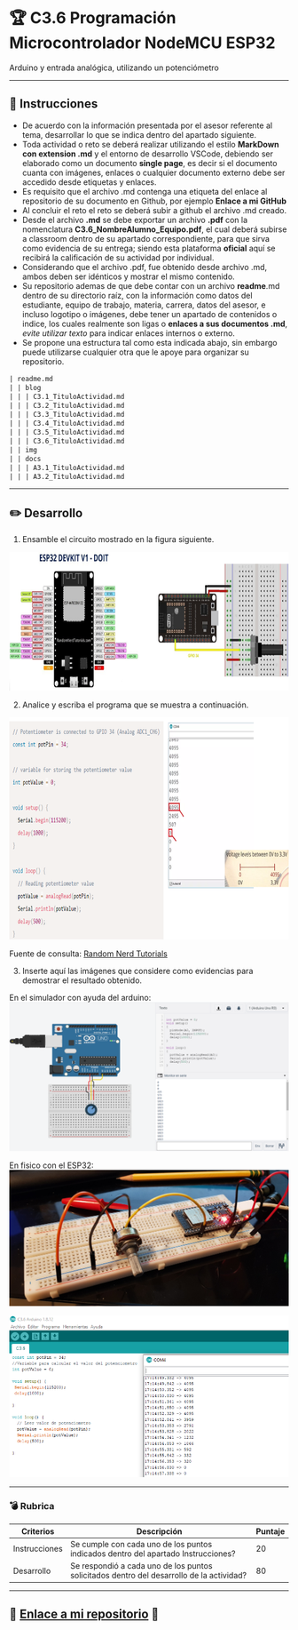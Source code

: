 # :trophy: C3.6 Programación Microcontrolador NodeMCU ESP32

Arduino y entrada analógica, utilizando un potenciómetro

___

## :blue_book: Instrucciones

- De acuerdo con la información presentada por el asesor referente al tema, desarrollar lo que se indica dentro del apartado siguiente.
- Toda actividad o reto se deberá realizar utilizando el estilo **MarkDown con extension .md** y el entorno de desarrollo VSCode, debiendo ser elaborado como un documento **single page**, es decir si el documento cuanta con imágenes, enlaces o cualquier documento externo debe ser accedido desde etiquetas y enlaces.
- Es requisito que el archivo .md contenga una etiqueta del enlace al repositorio de su documento en Github, por ejemplo **Enlace a mi GitHub**
- Al concluir el reto el reto se deberá subir a github el archivo .md creado.
- Desde el archivo **.md** se debe exportar un archivo **.pdf** con la nomenclatura **C3.6_NombreAlumno_Equipo.pdf**, el cual deberá subirse a classroom dentro de su apartado correspondiente, para que sirva como evidencia de su entrega; siendo esta plataforma **oficial** aquí se recibirá la calificación de su actividad por individual.
- Considerando que el archivo .pdf, fue obtenido desde archivo .md, ambos deben ser idénticos y mostrar el mismo contenido.
- Su repositorio ademas de que debe contar con un archivo **readme**.md dentro de su directorio raíz, con la información como datos del estudiante, equipo de trabajo, materia, carrera, datos del asesor, e incluso logotipo o imágenes, debe tener un apartado de contenidos o indice, los cuales realmente son ligas o **enlaces a sus documentos .md**, _evite utilizar texto_ para indicar enlaces internos o externo.
- Se propone una estructura tal como esta indicada abajo, sin embargo puede utilizarse cualquier otra que le apoye para organizar su repositorio.  


``` 
| readme.md
| | blog
| | | C3.1_TituloActividad.md
| | | C3.2_TituloActividad.md
| | | C3.3_TituloActividad.md
| | | C3.4_TituloActividad.md
| | | C3.5_TituloActividad.md
| | | C3.6_TituloActividad.md
| | img
| | docs
| | | A3.1_TituloActividad.md
| | | A3.2_TituloActividad.md
```
___

## :pencil2: Desarrollo

1. Ensamble el circuito mostrado en la figura siguiente.

<p align="center">
    <img alt="SalidaDigital" src="../Imagenes/C3.x_ArduinoIDE_Esquematico_ESP32_EntradaAnaloga.png" width=650 height=250>
</p>

2. Analice y escriba el programa que se muestra a continuación.

<p align="center">
    <img alt="SalidaDigital" src="../Imagenes/C3.x_ArduinoIDE_Programa_ESP32_EntradaAnaloga.png" width=600 height=400>
</p>

Fuente de consulta: [Random Nerd Tutorials](https://randomnerdtutorials.com/esp32-adc-analog-read-arduino-ide/
)

3. Inserte aquí las imágenes que considere como evidencias para demostrar el resultado obtenido.

En el simulador con ayuda del arduino:
![Evidencia 1](../Imagenes/C3.6Simulacion.png)

En fisico con el ESP32:
![Evidencia 2](../Imagenes/C3.6_Evidencia5.jpg)

![Evidencia 3](../Imagenes/C3.6_Evidencia4.png)

___

### :bomb: Rubrica

| Criterios     | Descripción                                                                                  | Puntaje |
| ------------- | -------------------------------------------------------------------------------------------- | ------- |
| Instrucciones | Se cumple con cada uno de los puntos indicados dentro del apartado Instrucciones?            | 20 |
| Desarrollo    | Se respondió a cada uno de los puntos solicitados dentro del desarrollo de la actividad?     | 80      |
___

## :link: [Enlace a mi repositorio](https://github.com/CMRamirezC/Sistemas_Programables_Ramirez_Cervantes.git) :link: